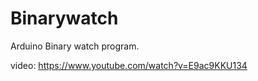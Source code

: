 Binarywatch
===========

Arduino Binary watch program.

video: https://www.youtube.com/watch?v=E9ac9KKU134

